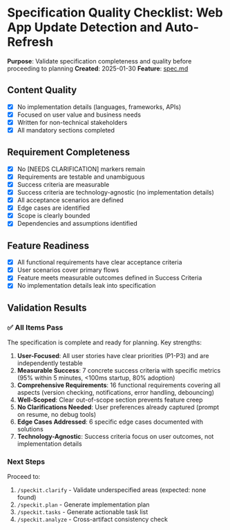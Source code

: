 # Specification Quality Checklist: Web App Update Detection and Auto-Refresh

**Purpose**: Validate specification completeness and quality before proceeding to planning
**Created**: 2025-01-30
**Feature**: [spec.md](../spec.md)

## Content Quality

- [x] No implementation details (languages, frameworks, APIs)
- [x] Focused on user value and business needs
- [x] Written for non-technical stakeholders
- [x] All mandatory sections completed

## Requirement Completeness

- [x] No [NEEDS CLARIFICATION] markers remain
- [x] Requirements are testable and unambiguous
- [x] Success criteria are measurable
- [x] Success criteria are technology-agnostic (no implementation details)
- [x] All acceptance scenarios are defined
- [x] Edge cases are identified
- [x] Scope is clearly bounded
- [x] Dependencies and assumptions identified

## Feature Readiness

- [x] All functional requirements have clear acceptance criteria
- [x] User scenarios cover primary flows
- [x] Feature meets measurable outcomes defined in Success Criteria
- [x] No implementation details leak into specification

## Validation Results

### ✅ All Items Pass

The specification is complete and ready for planning. Key strengths:

1. **User-Focused**: All user stories have clear priorities (P1-P3) and are independently testable
2. **Measurable Success**: 7 concrete success criteria with specific metrics (95% within 5 minutes, <100ms startup, 80% adoption)
3. **Comprehensive Requirements**: 16 functional requirements covering all aspects (version checking, notifications, error handling, debouncing)
4. **Well-Scoped**: Clear out-of-scope section prevents feature creep
5. **No Clarifications Needed**: User preferences already captured (prompt on resume, no debug tools)
6. **Edge Cases Addressed**: 6 specific edge cases documented with solutions
7. **Technology-Agnostic**: Success criteria focus on user outcomes, not implementation details

### Next Steps

Proceed to:
1. `/speckit.clarify` - Validate underspecified areas (expected: none found)
2. `/speckit.plan` - Generate implementation plan
3. `/speckit.tasks` - Generate actionable task list
4. `/speckit.analyze` - Cross-artifact consistency check

